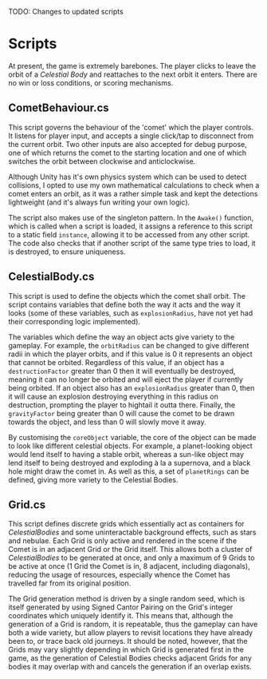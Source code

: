 TODO: Changes to updated scripts

# Scripts

At present, the game is extremely barebones. The player clicks to leave the orbit of a _Celestial Body_ and reattaches to the next orbit it enters. There are no win or loss conditions, or scoring mechanisms.

## CometBehaviour.cs

This script governs the behaviour of the 'comet' which the player controls. It listens for player input, and accepts a single click/tap to disconnect from the current orbit. Two other inputs are also accepted for debug purpose, one of which returns the comet to the starting location and one of which switches the orbit between clockwise and anticlockwise.

Although Unity has it's own physics system which can be used to detect collisions, I opted to use my own mathematical calculations to check when a comet enters an orbit, as it was a rather simple task and kept the detections lightweight (and it's always fun writing your own logic).

The script also makes use of the singleton pattern. In the `Awake()` function, which is called when a script is loaded, it assigns a reference to this script to a static field `instance`, allowing it to be accessed from any other script. The code also checks that if another script of the same type tries to load, it is destroyed, to ensure uniqueness.

## CelestialBody.cs

This script is used to define the objects which the comet shall orbit. The script contains variables that define both the way it acts and the way it looks (some of these variables, such as `explosionRadius`, have not yet had their corresponding logic implemented).

The variables which define the way an object acts give variety to the gameplay. For example, the `orbitRadius` can be changed to give different radii in which the player orbits, and if this value is 0 it represents an object that cannot be orbited. Regardless of this value, if an object has a `destructionFactor` greater than 0 then it will eventually be destroyed, meaning it can no longer be orbited and will eject the player if currently being orbited. If an object also has an `explosionRadius` greater than 0, then it will cause an explosion destroying everything in this radius on destruction, prompting the player to hightail it outta there. Finally, the `gravityFactor` being greater than 0 will cause the comet to be drawn towards the object, and less than 0 will slowly move it away.

By customising the `coreObject` variable, the core of the object can be made to look like different celestial objects. For example, a planet-looking object would lend itself to having a stable orbit, whereas a sun-like object may lend itself to being destroyed and exploding à la a supernova, and a black hole might draw the comet in. As well as this, a set of `planetRings` can be defined, giving more variety to the Celestial Bodies.

## Grid.cs

This script defines discrete grids which essentially act as containers for _CelestialBodies_ and some uninteractable background effects, such as stars and nebulae. Each Grid is only active and rendered in the scene if the Comet is in an adjacent Grid or the Grid itself. This allows both a cluster of _CelestialBodies_ to be generated at once, and only a maximum of 9 Grids to be active at once (1 Grid the Comet is in, 8 adjacent, including diagonals), reducing the usage of resources, especially whence the Comet has travelled far from its original position.

The Grid generation method is driven by a single random seed, which is itself generated by using Signed Cantor Pairing on the Grid's integer coordinates which uniquely identify it. This means that, although the generation of a Grid is random, it is repeatable, thus the gameplay can have both a wide variety, but allow players to revisit locations they have already been to, or trace back old journeys. It should be noted, however, that the Grids may vary slightly depending in which Grid is generated first in the game, as the generation of Celestial Bodies checks adjacent Grids for any bodies it may overlap with and cancels the generation if an overlap exists.
